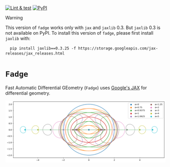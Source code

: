[![Lint & test](https://github.com/adxsrc/fadge/actions/workflows/python-package.yml/badge.svg)](https://github.com/adxsrc/fadge/actions/workflows/python-package.yml)
[![PyPI](https://github.com/adxsrc/fadge/actions/workflows/python-publish.yml/badge.svg)](https://pypi.org/project/fadge/)

> [!WARNING]
>
>   This version of `fadge` works only with `jax` and `jaxlib` 0.3.
>   But `jaxlib` 0.3 is not available on PyPI.
>   To install this version of `fadge`, please first install `jaxlib`
>   with:
>
>       pip install jaxlib==0.3.25 -f https://storage.googleapis.com/jax-releases/jax_releases.html


# `Fadge`

Fast Automatic Differential GEometry (`Fadge`) uses
[Google's JAX](https://github.com/google/jax)
for differential geometry.

![Kerr-Schild Horizons](horizons.png)
